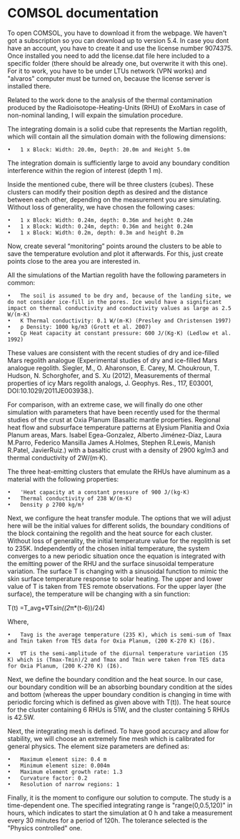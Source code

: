# COMSOL documentation
To open COMSOL, you have to download it from the webpage. We haven't got a subscription so you can download up to version 5.4. In case you dont have an account, you have to create it and use the license number 9074375. 
Once installed you need to add the license.dat file here included to a specific folder (there should be already one, but overwrite it with this one). For it to work, you have to be under LTUs network (VPN works) and "alvaros" computer must be turned on, because the license server is installed there.

Related to the work done to the analysis of the thermal contamination produced by the Radioisotope-Heating-Units (RHU) of ExoMars in case of non-nominal landing, I will expain the simulation procedure. 

The integrating domain is a solid cube that represents the Martian regolith, which will contain all the simulation domain with the following dimensions:

	•	1 x Block: Width: 20.0m, Depth: 20.0m and Height 5.0m
	
 The integration domain is sufficiently large to avoid any boundary condition interference within the region of interest (depth 1 m).

Inside the mentioned cube, there will be three clusters (cubes). These clusters can modify their position depth as desired and the distance between each other, depending on the measurement you are simulating. Without loss of generality, we have chosen the following cases:

	•	1 x Block: Width: 0.24m, depth: 0.36m and height 0.24m
	•	1 x Block: Width: 0.24m, depth: 0.36m and height 0.24m
	•	1 x Block: Width: 0.2m, depth: 0.3m and height 0.2m

Now, create several “monitoring” points around the clusters to be able to save the temperature evolution and plot it afterwards. For this, just create points close to the area you are interested in.

All the simulations of the Martian regolith have the following parameters in common:

	•	The soil is assumed to be dry and, because of the landing site, we do not consider ice-fill in the pores. Ice would have a significant impact on thermal conductivity and conductivity values as large as 2.5 W/(m·K)
	•	K Thermal conductivity: 0.1 W/(m·K) (Presley and Christensen 1997) 
	•	ρ Density: 1000 kg/m3 (Grott et al. 2007)
	•	Cp Heat capacity at constant pressure: 600 J/(Kg·K) (Ledlow et al. 1992)
	
These values are consistent with the recent studies of dry and ice-filled Mars regolith analogue (Experimental studies of dry and ice-filled Mars analogue regolith. Siegler, M., O. Aharonson, E. Carey, M. Choukroun, T. Hudson, N. Schorghofer, and S. Xu (2012), Measurements of thermal properties of icy Mars regolith analogs, J. Geophys. Res., 117, E03001, DOI:10.1029/2011JE003938.).  

For comparison, with an extreme case, we will finally do one other simulation with parameters that have been recently used for the thermal studies of the crust at Oxia Planum (Basaltic mantle properties. Regional heat flow and subsurface temperature patterns at Elysium Planitia and Oxia Planum areas, Mars. Isabel Egea-Gonzalez, Alberto Jiménez-Díaz, Laura M.Parro, Federico Mansilla James A.Holmes, Stephen R.Lewis, Manish R.Patel, JavierRuiz.) with a basaltic crust with a density of 2900 kg/m3 and thermal conductivity of 2W/(m·K).


The three heat-emitting clusters that emulate the RHUs have aluminum as a material with the following properties:

	•	'Heat capacity at a constant pressure of 900 J/(kg·K)
	•	Thermal conductivity of 238 W/(m·K) 
	•	Density ρ 2700 kg/m³

Next, we configure the heat transfer module. The options that we will adjust here will be the initial values for different solids, the boundary conditions of the block containing the regolith and the heat source for each cluster. Without loss of generality, the initial temperature value for the regolith is set to 235K. Independently of the chosen initial temperature, the system converges to a new periodic situation once the equation is integrated with the emitting power of the RHU and the surface sinusoidal temperature variation. The surface T is changing with a sinusoidal function to mimic the skin surface temperature response to solar heating. The upper and lower value of T is taken from TES remote observations. For the upper layer (the surface), the temperature will be changing with a sin function:

T(t) =T_avg+∇T*sin⁡((2*π*(t-6))/24)

Where,

	•	Tavg is the average temperature (235 K), which is semi-sum of Tmax and Tmin taken from TES data for Oxia Planum, (200 K-270 K) (I6).

	•	∇T is the semi-amplitude of the diurnal temperature variation (35 K) which is (Tmax-Tmin)/2 and Tmax and Tmin were taken from TES data for Oxia Planum, (200 K-270 K) (I6).

Next, we define the boundary condition and the heat source. In our case, our boundary condition will be an absorbing boundary condition at the sides and bottom (whereas the upper boundary condition is changing in time with periodic forcing which is defined as given above with T(t)).  The heat source for the cluster containing 6 RHUs is 51W, and the cluster containing 5 RHUs is 42.5W. 

Next, the integrating mesh is defined. To have good accuracy and allow for stability, we will choose an extremely fine mesh which is calibrated for general physics. The element size parameters are defined as:

	•	Maximum element size: 0.4 m
	•	Minimum element size: 0.004m
	•	Maximum element growth rate: 1.3
	•	Curvature factor: 0.2
	•	Resolution of narrow regions: 1

Finally, it is the moment to configure our solution to compute. The study is a time-dependent one. The specified integrating range is "range(0,0.5,120)" in hours, which indicates to start the simulation at 0 h and take a measurement every 30 minutes for a period of 120h. The tolerance selected is the "Physics controlled" one. 
